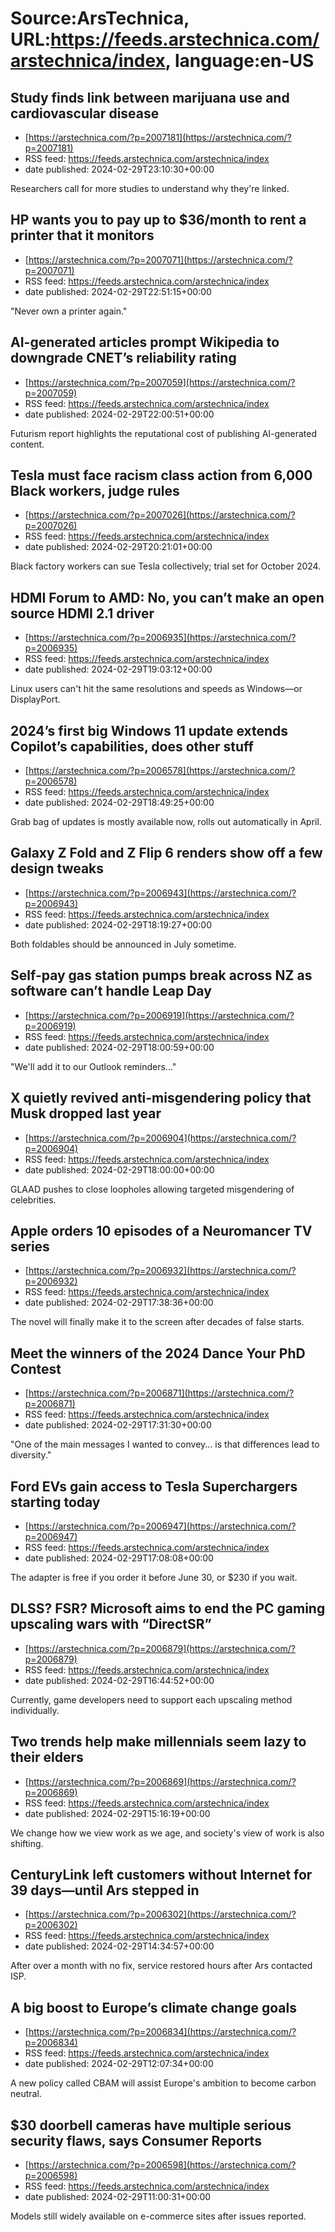 # Source:ArsTechnica, URL:https://feeds.arstechnica.com/arstechnica/index, language:en-US

## Study finds link between marijuana use and cardiovascular disease
 - [https://arstechnica.com/?p=2007181](https://arstechnica.com/?p=2007181)
 - RSS feed: https://feeds.arstechnica.com/arstechnica/index
 - date published: 2024-02-29T23:10:30+00:00

Researchers call for more studies to understand why they're linked.

## HP wants you to pay up to $36/month to rent a printer that it monitors
 - [https://arstechnica.com/?p=2007071](https://arstechnica.com/?p=2007071)
 - RSS feed: https://feeds.arstechnica.com/arstechnica/index
 - date published: 2024-02-29T22:51:15+00:00

"Never own a printer again."

## AI-generated articles prompt Wikipedia to downgrade CNET’s reliability rating
 - [https://arstechnica.com/?p=2007059](https://arstechnica.com/?p=2007059)
 - RSS feed: https://feeds.arstechnica.com/arstechnica/index
 - date published: 2024-02-29T22:00:51+00:00

Futurism report highlights the reputational cost of publishing AI-generated content.

## Tesla must face racism class action from 6,000 Black workers, judge rules
 - [https://arstechnica.com/?p=2007026](https://arstechnica.com/?p=2007026)
 - RSS feed: https://feeds.arstechnica.com/arstechnica/index
 - date published: 2024-02-29T20:21:01+00:00

Black factory workers can sue Tesla collectively; trial set for October 2024.

## HDMI Forum to AMD: No, you can’t make an open source HDMI 2.1 driver
 - [https://arstechnica.com/?p=2006935](https://arstechnica.com/?p=2006935)
 - RSS feed: https://feeds.arstechnica.com/arstechnica/index
 - date published: 2024-02-29T19:03:12+00:00

Linux users can't hit the same resolutions and speeds as Windows—or DisplayPort.

## 2024’s first big Windows 11 update extends Copilot’s capabilities, does other stuff
 - [https://arstechnica.com/?p=2006578](https://arstechnica.com/?p=2006578)
 - RSS feed: https://feeds.arstechnica.com/arstechnica/index
 - date published: 2024-02-29T18:49:25+00:00

Grab bag of updates is mostly available now, rolls out automatically in April.

## Galaxy Z Fold and Z Flip 6 renders show off a few design tweaks
 - [https://arstechnica.com/?p=2006943](https://arstechnica.com/?p=2006943)
 - RSS feed: https://feeds.arstechnica.com/arstechnica/index
 - date published: 2024-02-29T18:19:27+00:00

Both foldables should be announced in July sometime.

## Self-pay gas station pumps break across NZ as software can’t handle Leap Day
 - [https://arstechnica.com/?p=2006919](https://arstechnica.com/?p=2006919)
 - RSS feed: https://feeds.arstechnica.com/arstechnica/index
 - date published: 2024-02-29T18:00:59+00:00

"We'll add it to our Outlook reminders..."

## X quietly revived anti-misgendering policy that Musk dropped last year
 - [https://arstechnica.com/?p=2006904](https://arstechnica.com/?p=2006904)
 - RSS feed: https://feeds.arstechnica.com/arstechnica/index
 - date published: 2024-02-29T18:00:00+00:00

GLAAD pushes to close loopholes allowing targeted misgendering of celebrities.

## Apple orders 10 episodes of a Neuromancer TV series
 - [https://arstechnica.com/?p=2006932](https://arstechnica.com/?p=2006932)
 - RSS feed: https://feeds.arstechnica.com/arstechnica/index
 - date published: 2024-02-29T17:38:36+00:00

The novel will finally make it to the screen after decades of false starts.

## Meet the winners of the 2024 Dance Your PhD Contest
 - [https://arstechnica.com/?p=2006871](https://arstechnica.com/?p=2006871)
 - RSS feed: https://feeds.arstechnica.com/arstechnica/index
 - date published: 2024-02-29T17:31:30+00:00

"One of the main messages I wanted to convey... is that differences lead to diversity."

## Ford EVs gain access to Tesla Superchargers starting today
 - [https://arstechnica.com/?p=2006947](https://arstechnica.com/?p=2006947)
 - RSS feed: https://feeds.arstechnica.com/arstechnica/index
 - date published: 2024-02-29T17:08:08+00:00

The adapter is free if you order it before June 30, or $230 if you wait.

## DLSS? FSR? Microsoft aims to end the PC gaming upscaling wars with “DirectSR”
 - [https://arstechnica.com/?p=2006879](https://arstechnica.com/?p=2006879)
 - RSS feed: https://feeds.arstechnica.com/arstechnica/index
 - date published: 2024-02-29T16:44:52+00:00

Currently, game developers need to support each upscaling method individually.

## Two trends help make millennials seem lazy to their elders
 - [https://arstechnica.com/?p=2006869](https://arstechnica.com/?p=2006869)
 - RSS feed: https://feeds.arstechnica.com/arstechnica/index
 - date published: 2024-02-29T15:16:19+00:00

We change how we view work as we age, and society's view of work is also shifting.

## CenturyLink left customers without Internet for 39 days—until Ars stepped in
 - [https://arstechnica.com/?p=2006302](https://arstechnica.com/?p=2006302)
 - RSS feed: https://feeds.arstechnica.com/arstechnica/index
 - date published: 2024-02-29T14:34:57+00:00

After over a month with no fix, service restored hours after Ars contacted ISP.

## A big boost to Europe’s climate change goals
 - [https://arstechnica.com/?p=2006834](https://arstechnica.com/?p=2006834)
 - RSS feed: https://feeds.arstechnica.com/arstechnica/index
 - date published: 2024-02-29T12:07:34+00:00

A new policy called CBAM will assist Europe's ambition to become carbon neutral.

## $30 doorbell cameras have multiple serious security flaws, says Consumer Reports
 - [https://arstechnica.com/?p=2006598](https://arstechnica.com/?p=2006598)
 - RSS feed: https://feeds.arstechnica.com/arstechnica/index
 - date published: 2024-02-29T11:00:31+00:00

Models still widely available on e-commerce sites after issues reported.

